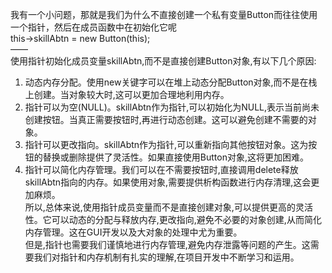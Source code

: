 我有一个小问题，那就是我们为什么不直接创建一个私有变量Button而往往使用一个指针，然后在成员函数中在初始化它呢  
this->skillAbtn = new Button(this);  
——  
使用指针初始化成员变量skillAbtn,而不是直接创建Button对象,有以下几个原因:  
1. 动态内存分配。使用new关键字可以在堆上动态分配Button对象,而不是在栈上创建。当对象较大时,这可以更加合理地利用内存。  
2. 指针可以为空(NULL)。skillAbtn作为指针,可以初始化为NULL,表示当前尚未创建按钮。当真正需要按钮时,再进行动态创建。这可以避免创建不需要的对象。   
3. 指针可以更改指向。skillAbtn作为指针,可以重新指向其他按钮对象。这为按钮的替换或删除提供了灵活性。如果直接使用Button对象,这将更加困难。   
4. 指针可以简化内存管理。我们可以在不需要按钮时,直接调用delete释放skillAbtn指向的内存。如果使用对象,需要提供析构函数进行内存清理,这会更加麻烦。   
所以,总体来说,使用指针成员变量而不是直接创建对象,可以提供更高的灵活性。它可以动态的分配与释放内存,更改指向,避免不必要的对象创建,从而简化内存管理。这在GUI开发以及大对象的处理中尤为重要。  
但是,指针也需要我们谨慎地进行内存管理,避免内存泄露等问题的产生。这需要我们对指针和内存机制有扎实的理解,在项目开发中不断学习和运用。   